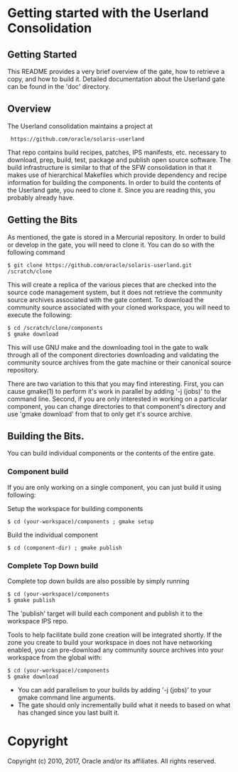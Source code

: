 # Getting started with the Userland Consolidation

## Getting Started
This README provides a very brief overview of the gate, how to retrieve
a copy, and how to build it.  Detailed documentation about the Userland
gate can be found in the 'doc' directory.

## Overview
The Userland consolidation maintains a project at

     https://github.com/oracle/solaris-userland

That repo contains build recipes, patches, IPS manifests, etc. necessary
to download, prep, build, test, package and publish open source software.
The build infrastructure is similar to that of the SFW consolidation in
that it makes use of hierarchical Makefiles which provide dependency and
recipe information for building the components.  In order to build the
contents of the Userland gate, you need to clone it.  Since you are
reading this, you probably already have.

## Getting the Bits
As mentioned, the gate is stored in a Mercurial repository.  In order to
build or develop in the gate, you will need to clone it.  You can do so
with the following command

    $ git clone https://github.com/oracle/solaris-userland.git /scratch/clone

This will create a replica of the various pieces that are checked into the
source code management system, but it does not retrieve the community
source archives associated with the gate content.  To download the
community source associated with your cloned workspace, you will need to
execute the following:

    $ cd /scratch/clone/components
    $ gmake download

This will use GNU make and the downloading tool in the gate to walk through
all of the component directories downloading and validating the community
source archives from the gate machine or their canonical source repository.

There are two variation to this that you may find interesting.  First, you
can cause gmake(1) to perform it's work in parallel by adding '-j (jobs)'
to the command line.  Second, if you are only interested in working on a
particular component, you can change directories to that component's
directory and use 'gmake download' from that to only get it's source
archive.

## Building the Bits.
You can build individual components or the contents of the entire gate.

### Component build
If you are only working on a single component, you can just build it using
following:

Setup the workspace for building components

    $ cd (your-workspace)/components ; gmake setup

Build the individual component

    $ cd (component-dir) ; gmake publish

### Complete Top Down build
Complete top down builds are also possible by simply running

    $ cd (your-workspace)/components
    $ gmake publish

The 'publish' target will build each component and publish it to the
workspace IPS repo.

Tools to help facilitate build zone creation will be integrated
shortly.  If the zone you create to build your workspace in does not have
networking enabled, you can pre-download any community source archives into
your workspace from the global with:

    $ cd (your-workspace)/components
    $ gmake download

- You can add parallelism to your builds by adding '-j (jobs)' to your gmake
  command line arguments.
- The gate should only incrementally build what it needs to based on what has
  changed since you last built it.
  
# Copyright
Copyright (c) 2010, 2017, Oracle and/or its affiliates. All rights reserved.
